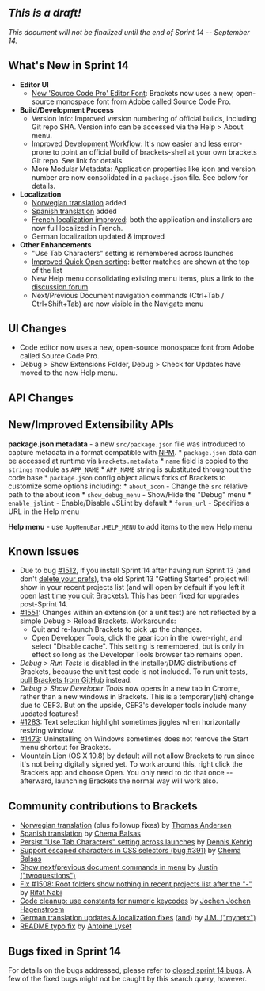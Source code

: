 _This is a draft!_
------------------
_This document will not be finalized until the end of Sprint 14 -- September 14._

What's New in Sprint 14
-----------------------
* **Editor UI**
    * [New 'Source Code Pro' Editor Font](https://trello.com/card/2-add-adobe-source-code-pro-font/4f90a6d98f77505d7940ce88/452): Brackets now uses a new, open-source monospace font from Adobe called Source Code Pro.
* **Build/Development Process**
    * Version Info: Improved version numbering of official builds, including Git repo SHA. Version info can be accessed via the Help > About menu.
    * [Improved Development Workflow](https://github.com/adobe/brackets/wiki/How-to-Hack-on-Brackets#wiki-setup_for_hacking): It's now easier and less error-prone to point an official build of brackets-shell at your own brackets Git repo. See link for details.
    * More Modular Metadata: Application properties like icon and version number are now consolidated in a `package.json` file. See below for details.
* **Localization**
    * [Norwegian translation](https://github.com/adobe/brackets/pull/1448) added
    * [Spanish translation](https://github.com/adobe/brackets/pull/1587) added
    * [French localization improved](https://trello.com/card/1-cc-french-localization/4f90a6d98f77505d7940ce88/618): both the application and installers are now full localized in French.
    * German localization updated & improved
* **Other Enhancements**
    * "Use Tab Characters" setting is remembered across launches
    * [Improved Quick Open sorting](https://github.com/adobe/brackets/pull/1565): better matches are shown at the top of the list
    * New Help menu consolidating existing menu items, plus a link to the [discussion forum](https://groups.google.com/forum/?fromgroups#!forum/brackets-dev)
    * Next/Previous Document navigation commands (Ctrl+Tab / Ctrl+Shift+Tab) are now visible in the Navigate menu

UI Changes
----------
* Code editor now uses a new, open-source monospace font from Adobe called Source Code Pro.
* Debug > Show Extensions Folder, Debug > Check for Updates have moved to the new Help menu.

API Changes
-----------


New/Improved Extensibility APIs
-------------------------------
**package.json metadata** - a new ``src/package.json`` file was introduced to capture metadata in a format compatible with [NPM](https://npmjs.org/doc/json.html).
    * ``package.json`` data can be accessed at runtime via ``brackets.metadata``
    * ``name`` field is copied to the ``strings`` module as ``APP_NAME``
        * ``APP_NAME`` string is substituted throughout the code base
    * ``package.json`` config object allows forks of Brackets to customize some options including:
        * ``about_icon`` - Change the ``src`` relative path to the about icon
        * ``show_debug_menu`` - Show/Hide the "Debug" menu
        * ``enable_jslint`` - Enable/Disable JSLint by default
        * ``forum_url`` - Specifies a URL in the Help menu

**Help menu** - use `AppMenuBar.HELP_MENU` to add items to the new Help menu


Known Issues
------------
* Due to bug [#1512](https://github.com/adobe/brackets/issues/1512), if you install Sprint 14 after having run Sprint 13 (and don't [delete your prefs](https://github.com/adobe/brackets/wiki/Cache-Folder)), the old Sprint 13 "Getting Started" project will show in your recent projects list (and will open by default if you left it open last time you quit Brackets). This has been fixed for upgrades post-Sprint 14.
* [#1551](https://github.com/adobe/brackets/issues/1551): Changes within an extension (or a unit test) are not reflected by a simple Debug > Reload Brackets. Workarounds:
    * Quit and re-launch Brackets to pick up the changes.
    * Open Developer Tools, click the gear icon in the lower-right, and select "Disable cache". This setting is remembered, but is only in effect so long as the Developer Tools browser tab remains open.
* _Debug > Run Tests_ is disabled in the installer/DMG distributions of Brackets, because the unit test code is not included. To run unit tests, [pull Brackets from GitHub](https://github.com/adobe/brackets/wiki/How-to-Hack-on-Brackets#wiki-getcode) instead.
* _Debug > Show Developer Tools_ now opens in a new tab in Chrome, rather than a new windows in Brackets. This is a temporary(ish) change due to CEF3. But on the upside, CEF3's developer tools include many updated features!
* [#1283](https://github.com/adobe/brackets/issues/1283): Text selection highlight sometimes jiggles when horizontally resizing window.
* [#1473](https://github.com/adobe/brackets/issues/1473): Uninstalling on Windows sometimes does not remove the Start menu shortcut for Brackets.
* Mountain Lion (OS X 10.8) by default will not allow Brackets to run since it's not being digitally signed yet.  To work around this, right click the Brackets app and choose Open.  You only need to do that once -- afterward, launching Brackets the normal way will work also.


Community contributions to Brackets
-----------------------------------
* [Norwegian translation](https://github.com/adobe/brackets/pull/1448) (plus followup fixes) by [Thomas Andersen](https://github.com/thomasandersen)
* [Spanish translation](https://github.com/adobe/brackets/pull/1587) by [Chema Balsas](https://github.com/jbalsas)
* [Persist "Use Tab Characters" setting across launches](https://github.com/adobe/brackets/pull/1500) by [Dennis Kehrig](https://github.com/DennisKehrig)
* [Support escaped characters in CSS selectors (bug #391)](https://github.com/adobe/brackets/pull/1509) by [Chema Balsas](https://github.com/jbalsas)
* [Show next/previous document commands in menu](https://github.com/adobe/brackets/pull/1642) by [Justin ("twoquestions")](https://github.com/twoquestions)
* [Fix #1508: Root folders show nothing in recent projects list after the "-"](https://github.com/adobe/brackets/pull/1601) by [Rifat Nabi](https://github.com/torifat)
* [Code cleanup: use constants for numeric keycodes](https://github.com/adobe/brackets/pull/1583) by [Jochen Jochen Hagenstroem](https://github.com/couzteau)
* [German translation updates & localization fixes](https://github.com/adobe/brackets/pull/1572) ([and](https://github.com/adobe/brackets/pull/1608)) by [J.M. ("mynetx")](https://github.com/mynetx)
* [README typo fix](https://github.com/adobe/brackets/pull/1607) by [Antoine Lyset](https://github.com/antoinelyset)


Bugs fixed in Sprint 14
-----------------------
For details on the bugs addressed, please refer to [closed sprint 14 bugs](https://github.com/adobe/brackets/issues?labels=sprint+14&page=1&state=closed). A few of the fixed bugs might not be caught by this search query, however.
